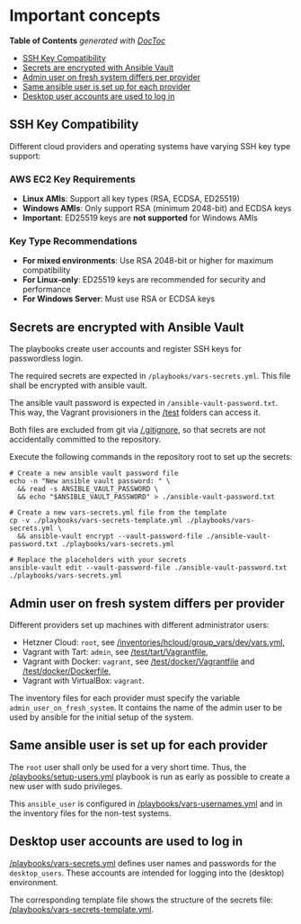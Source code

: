 # Important concepts

<!-- Execute the following command to update the table of contents: -->
<!-- doctoc --maxlevel 2 ./docs/important-concepts.md -->

<!-- START doctoc generated TOC please keep comment here to allow auto update -->
<!-- DON'T EDIT THIS SECTION, INSTEAD RE-RUN doctoc TO UPDATE -->
**Table of Contents**  *generated with [DocToc](https://github.com/thlorenz/doctoc)*

- [SSH Key Compatibility](#ssh-key-compatibility)
- [Secrets are encrypted with Ansible Vault](#secrets-are-encrypted-with-ansible-vault)
- [Admin user on fresh system differs per provider](#admin-user-on-fresh-system-differs-per-provider)
- [Same ansible user is set up for each provider](#same-ansible-user-is-set-up-for-each-provider)
- [Desktop user accounts are used to log in](#desktop-user-accounts-are-used-to-log-in)

<!-- END doctoc generated TOC please keep comment here to allow auto update -->

## SSH Key Compatibility

Different cloud providers and operating systems have varying SSH key type support:

### AWS EC2 Key Requirements

- **Linux AMIs**: Support all key types (RSA, ECDSA, ED25519)
- **Windows AMIs**: Only support RSA (minimum 2048-bit) and ECDSA keys
- **Important**: ED25519 keys are **not supported** for Windows AMIs

### Key Type Recommendations

- **For mixed environments**: Use RSA 2048-bit or higher for maximum compatibility
- **For Linux-only**: ED25519 keys are recommended for security and performance
- **For Windows Server**: Must use RSA or ECDSA keys

## Secrets are encrypted with Ansible Vault

The playbooks create user accounts and register SSH keys for passwordless login.

The required secrets are expected in `/playbooks/vars-secrets.yml`. This file
shall be encrypted with ansible vault.

The ansible vault password is expected in `/ansible-vault-password.txt`. This
way, the Vagrant provisioners in the [/test](../test/) folders can access it.

Both files are excluded from git via [/.gitignore](../.gitignore), so that
secrets are not accidentally committed to the repository.

Execute the following commands in the repository root to set up the secrets:

```shell
# Create a new ansible vault password file
echo -n "New ansible vault password: " \
  && read -s ANSIBLE_VAULT_PASSWORD \
  && echo "$ANSIBLE_VAULT_PASSWORD" > ./ansible-vault-password.txt

# Create a new vars-secrets.yml file from the template
cp -v ./playbooks/vars-secrets-template.yml ./playbooks/vars-secrets.yml \
  && ansible-vault encrypt --vault-password-file ./ansible-vault-password.txt ./playbooks/vars-secrets.yml

# Replace the placeholders with your secrets
ansible-vault edit --vault-password-file ./ansible-vault-password.txt ./playbooks/vars-secrets.yml
```

## Admin user on fresh system differs per provider

Different providers set up machines with different administrator users:

- Hetzner Cloud: `root`, see [/inventories/hcloud/group_vars/dev/vars.yml](../inventories/hcloud/group_vars/dev/vars.yml),
- Vagrant with Tart: `admin`, see [/test/tart/Vagrantfile](../test/tart/Vagrantfile),
- Vagrant with Docker: `vagrant`, see [/test/docker/Vagrantfile](../test/docker/Vagrantfile) and [/test/docker/Dockerfile](../test/docker/Dockerfile),
- Vagrant with VirtualBox: `vagrant`.

The inventory files for each provider must specify the variable
`admin_user_on_fresh_system`. It contains the name of the admin user
to be used by ansible for the initial setup of the system.

## Same ansible user is set up for each provider

The `root` user shall only be used for a very short time. Thus, the
[/playbooks/setup-users.yml](../playbooks/setup-users.yml) playbook is run
as early as possible to create a new user with sudo privileges.

This `ansible_user` is configured in
[/playbooks/vars-usernames.yml](../playbooks/vars-usernames.yml) and in
the inventory files for the non-test systems.

## Desktop user accounts are used to log in

[/playbooks/vars-secrets.yml](../playbooks/vars-secrets.yml) defines user names
and passwords for the `desktop_users`. These accounts are intended for logging
into the (desktop) environment.

The corresponding template file shows the structure of the secrets file:
[/playbooks/vars-secrets-template.yml](../playbooks/vars-secrets-template.yml).
